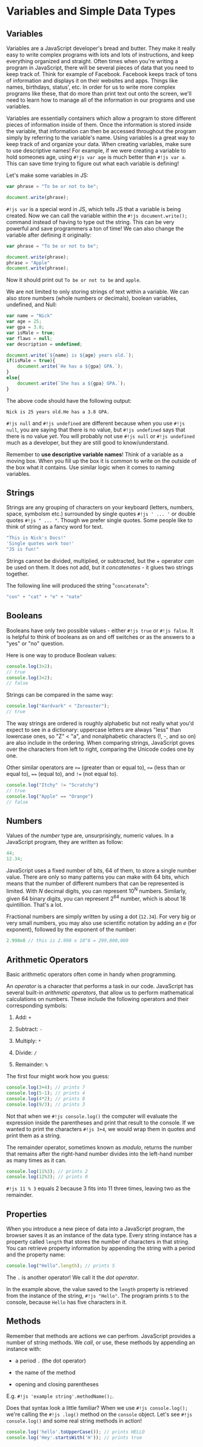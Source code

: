 # Variables and Simple Data Types  

## Variables 

Variables are a JavaScript developer's bread and butter. They make it really easy to write complex programs with lots and lots of instructions, and keep everything organized and straight.  Often times when you're writing a program in JavaScript, there will be several pieces of data that you need to keep track of.  Think for example of Facebook. Facebook keeps track of tons of information and displays it on their websites and apps. Things like names, birthdays, status', etc. In order for us to write more complex programs like these, that do more than print text out onto the screen, we'll need to learn how to manage all of the information in our programs and use variables.  

Variables are essentially containers which allow a program to store different pieces of information inside of them. Once the information is stored inside the variable, that information can then be accessed throughout the program simply by referring to the variable's name.  Using variables is a great way to keep track of and organize your data.  When creating variables, make sure to use descriptive names!  For example, if we were creating a variable to hold someones age, using `#!js var age` is much better than `#!js var a`.  This can save time trying to figure out what each variable is defining!

Let's make some variables in JS:
```js
var phrase = "To be or not to be";

document.write(phrase);
```

`#!js var` is a special word in JS, which tells JS that a variable is being created.  Now we can call the variable within the `#!js document.write();` command instead of having to type out the string.  This can be very powerful and save programmers a ton of time!  We can also change the variable after defining it originally:
```js
var phrase = "To be or not to be";

document.write(phrase);
phrase = "Apple"
document.write(phrase);
```
Now it should print out `To be or not to be` and `apple`.

We are not limited to only storing strings of text within a variable.  We can also store numbers (whole numbers or decimals), boolean variables, undefined, and Null:
```js
var name = "Nick"
var age = 25;
var gpa = 3.8;
var isMale = true;
var flaws = null;
var description = undefined;

document.write(`${name} is ${age} years old.`);
if(isMale = true){
	document.write(`He has a ${gpa} GPA.`);
}
else{
	document.write(`She has a ${gpa} GPA.`);
}
```
The above code should have the following output:
```
Nick is 25 years old.He has a 3.8 GPA.
```
`#!js null` and `#!js undefined` are different because when you use `#!js null`, you are saying that there is no value, but `#!js undefined` says that there is no value *yet*.  You will probably not use `#!js null` or `#!js undefined` much as a developer, but they are still good to know/understand.

Remember to **use descriptive variable names**!  Think of a variable as a moving box.  When you fill up the box it is common to write on the outside of the box what it contains.  Use similar logic when it comes to naming variables.

## Strings
Strings are any grouping of characters on your keyboard (letters, numbers, space, symbolsm etc.) surrounded by single quotes `#!js ' ... '` or double quotes `#!js " ... "`.  Though we prefer single quotes.  Some people like to think of string as a fancy word for text.  
```js linenums="1"
"This is Nick's Docs!"
'Single quotes work too!'
"JS is fun!"
```
Strings cannot be divided, multiplied, or subtracted, but the + operator *can* be used on them.  It does not add, but it *concatenates* - it glues two strings together.  

The following line will produced the string "`concatenate`":
```js
"con" + "cat" + "e" + "nate"
```

## Booleans
Booleans have only two possible values - either `#!js true` or `#!js false`.  It is helpful to think of booleans as on and off switches or as the answers to a "yes" or "no" question.  

Here is one way to produce Boolean values:
```js linenums="1"
console.log(3>2);
// true
console.log(3<2);
// false
```
Strings can be compared in the same way:
```js linenums="1"
console.log("Aardvark" < "Zoroaster");
// true
```
The way strings are ordered is roughly alphabetic but not really what you'd expect to see in a dictionary: uppercase letters are always "less" than lowercase ones, so "Z" < "a", and nonalphabetic characters (!, -, and so on) are also include in the ordering.  When comparing strings, JavaScript goves over the characters from left to right, comparing the Unicode codes one by one.  

Other similar operators are `>=` (greater than or equal to), `<=` (less than or equal to), `==` (equal to), and `!=` (not equal to).
```js linenums="1"
console.log("Itchy" != "Scratchy")
// true
console.log("Apple" == "Orange")
// false
```
## Numbers  
Values of the *number* type are, unsurprisingly, numeric values.  In a JavaScript program, they are written as follow:
```js
44;
12.34;
```
JavaScript uses a fixed number of bits, 64 of them, to store a single number value.  There are only so many patterns you can make with 64 bits, which means that the number of different numbers that can be represented is limited.  With *N* decimal digits, you can represent 10<sup>N</sup> numbers.  Similarly, given 64 binary digits, you can represent 2<sup>64</sup> number, which is about 18 quintillion.  That's a lot.  

Fractional numbers are simply written by using a dot (`12.34`).  For very big or very small numbers, you may also use scientific notation by adding an *e* (for exponent), followed by the exponent of the number:
```js
2.998e8 // this is 2.998 x 10^8 = 299,800,000
```

## Arithmetic Operators
Basic arithmetic operators often come in handy when programming.  

An *operator* is a character that performs a task in our code.  JavaScript has several built-in *arithmetic operators*, that allow us to perform mathematical calculations on numbers.  These include the following operators and their corresponding symbols:

1. Add: `+`  

2. Subtract: `-`  

3. Multiply: `*`  

4. Divide: `/`  

5. Remainder: `%`  

The first four might work how you guess:
```js linenums="1"
console.log(3+4); // prints 7
console.log(5-1); // prints 4
console.log(4*2); // prints 8
console.log(9/3); // prints 3 
```
Not that when we `#!js console.log()` the computer will evaluate the expression inside the parentheses and print that result to the console.  If we wanted to print the characters `#!js 3+4`, we would wrap them in quotes and print them as a string.  

The remainder operator, sometimes known as *modulo*, returns the number that remains after the right-hand number divides into the left-hand number as many times as it can. 
```js linenums="1"
console.log(11%3); // prints 2
console.log(12%3); // prints 0
```
`#!js 11 % 3` equals 2 because 3 fits into 11 three times, leaving two as the remainder.  

## Properties
When you introduce a new piece of data into a JavaScript program, the browser saves it as an instance of the data type.  Every string instance has a property called `length` that stores the number of characters in that string.  You can retrieve property information by appending the string with a period and the property name:
```js
console.log("Hello".length); // prints 5
```
The `.` is another operator!  We call it the *dot operator*.  

In the example above, the value saved to the `length` property is retrieved from the instance of the string, `#!js "Hello"`.  The program prints `5` to the console, because `Hello` has five characters in it.  

## Methods
Remember that methods are actions we can perfrom.  JavaScript provides a number of string methods.  We *call*, or use, these methods by appending an instance with:

- a period `.` (the dot operator)  

- the name of the method  

- opening and closing parentheses  

E.g. `#!js 'example string'.methodName();`.  

Does that syntax look a little familiar?  When we use `#!js console.log();` we're calling the `#!js .log()` method on the `console` object.  Let's see `#!js console.log()` and some real string methods in action!  
```js linenums="1"
console.log('hello'.toUpperCase()); // prints HELLO
console.log('Hey'.startsWith('H')); // prints true
```


